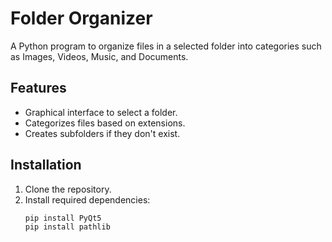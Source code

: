 # Folder Organizer

A Python program to organize files in a selected folder into categories such as Images, Videos, Music, and Documents.

## Features
- Graphical interface to select a folder.
- Categorizes files based on extensions.
- Creates subfolders if they don't exist.

## Installation
1. Clone the repository.
2. Install required dependencies:
   ```bash
   pip install PyQt5
   pip install pathlib
